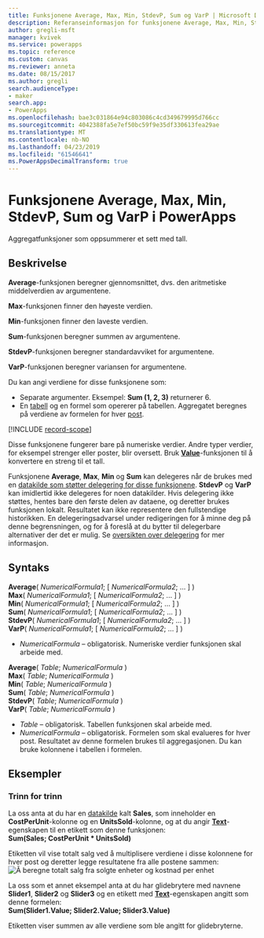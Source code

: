 ```yaml
---
title: Funksjonene Average, Max, Min, StdevP, Sum og VarP | Microsoft Docs
description: Referanseinformasjon for funksjonene Average, Max, Min, StdevP, Sum og VarP i PowerApps, inklusive syntaks og eksempler
author: gregli-msft
manager: kvivek
ms.service: powerapps
ms.topic: reference
ms.custom: canvas
ms.reviewer: anneta
ms.date: 08/15/2017
ms.author: gregli
search.audienceType:
- maker
search.app:
- PowerApps
ms.openlocfilehash: bae3c031864e94c803086c4cd349679995d766cc
ms.sourcegitcommit: 4042388fa5e7ef50bc59f9e35df330613fea29ae
ms.translationtype: MT
ms.contentlocale: nb-NO
ms.lasthandoff: 04/23/2019
ms.locfileid: "61546641"
ms.PowerAppsDecimalTransform: true
---
```

# <a name="average-max-min-stdevp-sum-and-varp-functions-in-powerapps"></a>Funksjonene Average, Max, Min, StdevP, Sum og VarP i PowerApps
Aggregatfunksjoner som oppsummerer et sett med tall.

## <a name="description"></a>Beskrivelse
**Average**-funksjonen beregner gjennomsnittet, dvs. den aritmetiske middelverdien av argumentene.

**Max**-funksjonen finner den høyeste verdien.

**Min**-funksjonen finner den laveste verdien.

**Sum**-funksjonen beregner summen av argumentene.

**StdevP**-funksjonen beregner standardavviket for argumentene.

**VarP**-funksjonen beregner variansen for argumentene.

Du kan angi verdiene for disse funksjonene som:

* Separate argumenter. Eksempel: **Sum (1, 2, 3)** returnerer 6.
* En [tabell](../working-with-tables.md) og en formel som opererer på tabellen.  Aggregatet beregnes på verdiene av formelen for hver [post](../working-with-tables.md#records).  

[!INCLUDE [record-scope](../../../includes/record-scope.md)]

Disse funksjonene fungerer bare på numeriske verdier. Andre typer verdier, for eksempel strenger eller poster, blir oversett. Bruk **[Value](function-value.md)**-funksjonen til å konvertere en streng til et tall.

Funksjonene **Average**, **Max**, **Min** og **Sum** kan delegeres når de brukes med en [datakilde som støtter delegering for disse funksjonene](../delegation-list.md).  **StdevP** og **VarP** kan imidlertid ikke delegeres for noen datakilder.  Hvis delegering ikke støttes, hentes bare den første delen av dataene, og deretter brukes funksjonen lokalt.  Resultatet kan ikke representere den fullstendige historikken.  En delegeringsadvarsel under redigeringen for å minne deg på denne begrensningen, og for å foreslå at du bytter til delegerbare alternativer der det er mulig. Se [oversikten over delegering](../delegation-overview.md) for mer informasjon.

## <a name="syntax"></a>Syntaks
**Average**( *NumericalFormula1*; [ *NumericalFormula2*; ... ] )<br>**Max**( *NumericalFormula1*; [ *NumericalFormula2*; ... ] )<br>**Min**( *NumericalFormula1*; [ *NumericalFormula2*; ... ] )<br>**Sum**( *NumericalFormula1*; [ *NumericalFormula2*; ... ] )<br>**StdevP**( *NumericalFormula1*; [ *NumericalFormula2*; ... ] )<br>**VarP**( *NumericalFormula1*; [ *NumericalFormula2*; ... ] )

* *NumericalFormula* – obligatorisk.  Numeriske verdier funksjonen skal arbeide med.

**Average**( *Table*; *NumericalFormula* )<br>**Max**( *Table*; *NumericalFormula* )<br>**Min**( *Table*; *NumericalFormula* )<br>**Sum**( *Table*; *NumericalFormula* )<br>**StdevP**( *Table*; *NumericalFormula* )<br>**VarP**( *Table*; *NumericalFormula* )

* *Table* – obligatorisk.  Tabellen funksjonen skal arbeide med.
* *NumericalFormula* – obligatorisk. Formelen som skal evalueres for hver post. Resultatet av denne formelen brukes til aggregasjonen. Du kan bruke kolonnene i tabellen i formelen.

## <a name="examples"></a>Eksempler
### <a name="step-by-step"></a>Trinn for trinn
La oss anta at du har en [datakilde](../working-with-data-sources.md) kalt **Sales**, som inneholder en **CostPerUnit**-kolonne og en **UnitsSold**-kolonne, og at du angir **[Text](../controls/properties-core.md)**-egenskapen til en etikett som denne funksjonen:<br>
**Sum(Sales; CostPerUnit * UnitsSold)**

Etiketten vil vise totalt salg ved å multiplisere verdiene i disse kolonnene for hver post og deretter legge resultatene fra alle postene sammen:<br>![Å beregne totalt salg fra solgte enheter og kostnad per enhet](./media/function-aggregates/total-sales.png)

La oss som et annet eksempel anta at du har glidebrytere med navnene **Slider1**, **Slider2** og **Slider3** og en etikett med **[Text](../controls/properties-core.md)**-egenskapen angitt som denne formelen:<br>
**Sum(Slider1.Value; Slider2.Value; Slider3.Value)**

Etiketten viser summen av alle verdiene som ble angitt for glidebryterne.

